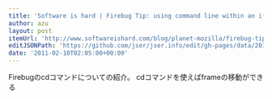 ```yaml
---
title: 'Software is hard | Firebug Tip: using command line within an iframe'
author: azu
layout: post
itemUrl: 'http://www.softwareishard.com/blog/planet-mozilla/firebug-tip-using-command-line-within-an-iframe/'
editJSONPath: 'https://github.com/jser/jser.info/edit/gh-pages/data/2011/02/index.json'
date: '2011-02-10T02:05:00+00:00'
---
```

Firebugのcdコマンドについての紹介。
cdコマンドを使えばframeの移動ができる
